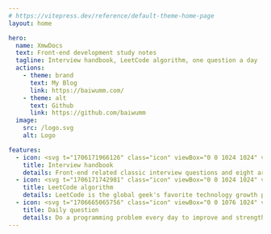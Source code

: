 ```yaml
---
# https://vitepress.dev/reference/default-theme-home-page
layout: home

hero:
  name: XmwDocs
  text: Front-end development study notes
  tagline: Interview handbook, LeetCode algorithm, one question a day
  actions:
    - theme: brand
      text: My Blog
      link: https://baiwumm.com/
    - theme: alt
      text: Github
      link: https://github.com/baiwumm
  image:
    src: /logo.svg
    alt: Logo

features:
  - icon: <svg t="1706171966126" class="icon" viewBox="0 0 1024 1024" version="1.1" xmlns="http://www.w3.org/2000/svg" p-id="24226" width="30"><path d="M257.706667 771.626667H810.666667a85.333333 85.333333 0 0 0 85.333333-85.333334V149.333333a85.333333 85.333333 0 0 0-85.333333-85.333333H213.333333a85.333333 85.333333 0 0 0-85.333333 85.333333v725.333334a85.333333 85.333333 0 0 0 85.333333 85.333333h618.666667a64 64 0 0 0 64-64v-28.373333a32 32 0 0 0-64 0V874.666667a21.333333 21.333333 0 0 1-21.333333 21.333333H254.293333A62.293333 62.293333 0 0 1 192 830.506667a64 64 0 0 1 65.706667-58.88z m300.373333-333.013334A73.813333 73.813333 0 0 1 631.893333 512v49.493333a42.666667 42.666667 0 0 1-42.666666 42.666667h-154.453334a42.666667 42.666667 0 0 1-42.666666-42.666667V512a73.813333 73.813333 0 0 1 73.813333-73.813333zM512 410.88a73.813333 73.813333 0 1 1 73.813333-73.813333A73.813333 73.813333 0 0 1 512 410.88z" p-id="24227" fill="#707070"></path></svg>
    title: Interview handbook
    details: Front-end related classic interview questions and eight articles to help you reach the top of the front-end
  - icon: <svg t="1706171742981" class="icon" viewBox="0 0 1024 1024" version="1.1" xmlns="http://www.w3.org/2000/svg" p-id="13162" width="30"><path d="M937.23648 876.83072c19.92704 0 36.07552 16.31232 36.07552 36.43392 0 20.11136-16.14848 36.42368-36.07552 36.42368H648.704c-19.9168 0-36.06528-16.31232-36.06528-36.42368 0-20.1216 16.14848-36.43392 36.06528-36.43392h288.53248z m0-202.9568c19.92704 0 36.07552 16.31232 36.07552 36.43392 0 20.1216-16.14848 36.42368-36.07552 36.42368H648.704c-19.9168 0-36.06528-16.30208-36.06528-36.42368 0-20.1216 16.14848-36.43392 36.06528-36.43392h288.53248zM179.83488 101.44768c0-20.1216 16.14848-36.43392 36.06528-36.43392 19.9168 0 36.06528 16.31232 36.06528 36.43392v296.62208c0 20.1216-16.14848 36.42368-36.06528 36.42368-19.9168 0-36.06528-16.30208-36.06528-36.42368V101.44768z m180.3264 114.4832c19.92704 0 36.07552 16.31232 36.07552 36.43392 0 20.11136-16.14848 36.42368-36.06528 36.42368H71.63904c-19.92704 0-36.07552-16.31232-36.07552-36.42368 0-20.1216 16.14848-36.43392 36.07552-36.43392h288.53248zM844.76928 75.68384a35.81952 35.81952 0 0 1 50.9952 0 36.68992 36.68992 0 0 1 0 51.51744L91.99616 939.01824a35.81952 35.81952 0 0 1-51.00544 0 36.68992 36.68992 0 0 1 0-51.5072L844.75904 75.6736z" fill="#707070" p-id="13163"></path></svg>
    title: LeetCode algorithm
    details: LeetCode is the global geek's favorite technology growth platform to help you improve your programming skills efficiently
  - icon: <svg t="1706665065756" class="icon" viewBox="0 0 1076 1024" version="1.1" xmlns="http://www.w3.org/2000/svg" p-id="1588" width="30" height="30"><path d="M1052.587 316.373l-60.16-60.053c-16.64-16.64-46.294-13.973-66.24 6.08L473.6 714.987c-20.053 19.946-22.72 49.6-6.08 66.24l60.053 60.16c16.64 16.533 46.294 13.866 66.347-6.187l452.48-452.48c20.053-20.053 22.827-49.707 6.187-66.347z m-479.36 580.8l2.133 1.814L387.093 998.4H768c28.373 0 51.2-22.933 51.2-51.2V656L586.453 887.68c-4.16 4.053-8.746 6.4-13.226 9.493zM408.107 755.52c3.733-9.92 8.96-19.627 17.386-27.947L819.2 335.68V51.2C819.2 22.933 796.267 0 768 0H51.2C22.933 0 0 22.933 0 51.2v895.893c0 28.374 22.933 51.2 51.2 51.2h253.227L405.76 753.387l2.347 2.133zM128 76.8h537.6c28.373 0 51.2 14.08 51.2 31.573 0 17.494-22.933 31.467-51.2 31.467H128c-28.267 0-51.2-14.08-51.2-31.467C76.8 90.88 99.733 76.8 128 76.8z m0 168.64h537.6c28.373 0 51.2 14.827 51.2 33.067 0 18.24-22.933 33.066-51.2 33.066H128c-28.267 0-51.2-14.826-51.2-33.066 0-18.24 22.933-33.067 51.2-33.067z m0 240.747c-28.267 0-51.2-15.36-51.2-34.134S99.733 417.92 128 417.92h332.8c28.267 0 51.2 15.253 51.2 34.133s-22.933 34.134-51.2 34.134H128z m289.28 298.666l-96.64 222.827 215.147-109.653L417.28 784.853z" fill="#707070" p-id="1589"></path></svg>
    title: Daily question
    details: Do a programming problem every day to improve and strengthen your development thinking
---
```

<style>
:root {
  --main-color-1:#FCD000;
  --main-color-2:#FF3C41;
  --main-color-3:#000000;
  --main-color-4:#0EBEFF;
  --vp-home-hero-name-color: transparent;
  --vp-home-hero-name-background: -webkit-linear-gradient(45deg, var(--main-color-1) 20%, var(--main-color-4));

  --vp-home-hero-image-background-image: linear-gradient(135deg, var(--main-color-1) 50%,var(--main-color-4) 20%);
  --vp-home-hero-image-filter: blur(44px);

  --vp-button-brand-bg:var(--main-color-4);
  --vp-button-brand-hover-bg: var(--main-color-1);
  --vp-c-brand-1: var(--main-color-4);
}

@media (min-width: 640px) {
  :root {
    --vp-home-hero-image-filter: blur(56px);
  }
}

@media (min-width: 960px) {
  :root {
    --vp-home-hero-image-filter: blur(68px);
  }
}
</style>

